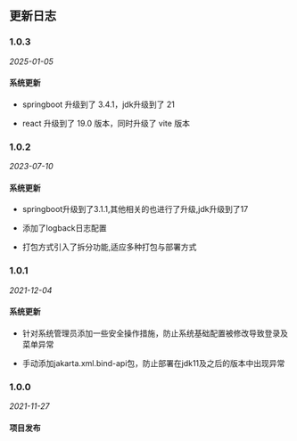 ##  更新日志

### 1.0.3

*2025-01-05*

####    系统更新

- springboot 升级到了 3.4.1，jdk升级到了 21


- react 升级到了 19.0 版本，同时升级了 vite 版本

### 1.0.2

*2023-07-10*

####    系统更新

- springboot升级到了3.1.1,其他相关的也进行了升级,jdk升级到了17


- 添加了logback日志配置


- 打包方式引入了拆分功能,适应多种打包与部署方式

### 1.0.1

*2021-12-04*

####    系统更新

- 针对系统管理员添加一些安全操作措施，防止系统基础配置被修改导致登录及菜单异常


- 手动添加jakarta.xml.bind-api包，防止部署在jdk11及之后的版本中出现异常

### 1.0.0

*2021-11-27*

####    项目发布